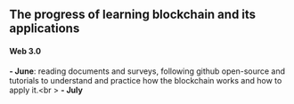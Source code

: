 ## The progress of learning blockchain and its applications
#### Web 3.0 
**- June**: reading documents and surveys, following github open-source and tutorials to understand and practice how the blockchain works and how to apply it.<br \>
**- July**

